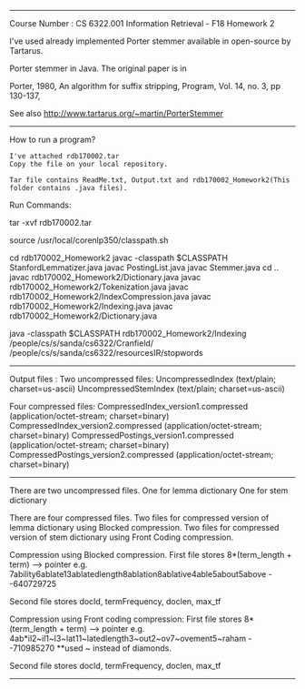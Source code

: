 ******************************************************************************* 	
Course Number : CS 6322.001 Information Retrieval - F18
Homework 2
	
I've used already implemented Porter stemmer available in open-source by Tartarus.
	
Porter stemmer in Java. The original paper is in

Porter, 1980, An algorithm for suffix stripping, Program, Vol. 14, no. 3, pp 130-137,

See also http://www.tartarus.org/~martin/PorterStemmer
*******************************************************************************

How to run a program?

	I've attached rdb170002.tar
	Copy the file on your local repository.
	
	Tar file contains ReadMe.txt, Output.txt and rdb170002_Homework2(This folder contains .java files).

Run Commands: 

tar -xvf rdb170002.tar

source /usr/local/corenlp350/classpath.sh

cd rdb170002_Homework2
javac -classpath $CLASSPATH StanfordLemmatizer.java
javac PostingList.java
javac Stemmer.java
cd ..
javac rdb170002_Homework2/Dictionary.java
javac rdb170002_Homework2/Tokenization.java
javac rdb170002_Homework2/IndexCompression.java
javac rdb170002_Homework2/Indexing.java
javac rdb170002_Homework2/Dictionary.java


java -classpath $CLASSPATH rdb170002_Homework2/Indexing /people/cs/s/sanda/cs6322/Cranfield/ /people/cs/s/sanda/cs6322/resourcesIR/stopwords

*********************************************************************************

Output files : 
Two uncompressed files:
	UncompressedIndex (text/plain; charset=us-ascii)
	UncompressedStemIndex (text/plain; charset=us-ascii)

Four compressed files:
	CompressedIndex_version1.compressed (application/octet-stream; charset=binary)
	CompressedIndex_version2.compressed (application/octet-stream; charset=binary)
	CompressedPostings_version1.compressed (application/octet-stream; charset=binary)
	CompressedPostings_version2.compressed (application/octet-stream; charset=binary)

*********************************************************************************

There are two uncompressed files.
One for lemma dictionary
One for stem dictionary

There are four compressed files.
Two files for compressed version of lemma dictionary using Blocked compression.
Two files for compressed version of stem dictionary using Front Coding compression.

Compression using Blocked compression.
First file stores 8*(term_length + term) --> pointer
e.g. 7ability6ablate13ablatedlength8ablation8ablative4able5about5above - -640729725

Second file stores docId, termFrequency, doclen, max_tf

Compression using Front coding compression:
First file stores 8*(term_length + term) --> pointer
e.g. 4ab*il2~il1~l3~lat11~latedlength3~out2~ov7~ovement5~raham - -710985270
**used ~ instead of diamonds.

Second file stores docId, termFrequency, doclen, max_tf

*********************************************************************************
